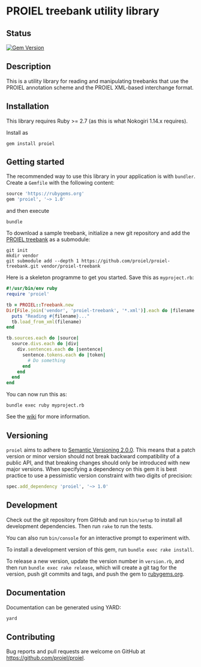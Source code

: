 # PROIEL treebank utility library

## Status

[![Gem Version](https://badge.fury.io/rb/proiel.svg)](http://badge.fury.io/rb/proiel)

## Description

This is a utility library for reading and manipulating treebanks that use the
PROIEL annotation scheme and the PROIEL XML-based interchange format.

## Installation

This library requires Ruby >= 2.7 (as this is what Nokogiri 1.14.x requires).

Install as

```shell
gem install proiel
```

## Getting started

The recommended way to use this library in your application is with `bundler`.
Create a `Gemfile` with the following content:

```ruby
source 'https://rubygems.org'
gem 'proiel', '~> 1.0'
```

and then execute

```shell
bundle
```

To download a sample treebank, initialize a new git repository and add the
[PROIEL treebank](https://proiel.github.io) as a submodule:

```shell
git init
mkdir vendor
git submodule add --depth 1 https://github.com/proiel/proiel-treebank.git vendor/proiel-treebank
```

Here is a skeleton programme to get you started. Save this as `myproject.rb`:

```ruby
#!/usr/bin/env ruby
require 'proiel'

tb = PROIEL::Treebank.new
Dir[File.join('vendor', 'proiel-treebank', '*.xml')].each do |filename|
  puts "Reading #{filename}..."
  tb.load_from_xml(filename)
end

tb.sources.each do |source|
  source.divs.each do |div|
    div.sentences.each do |sentence|
      sentence.tokens.each do |token|
        # Do something
      end
    end
  end
end
```

You can now run this as:

```shell
bundle exec ruby myproject.rb
```

See the [wiki](https://github.com/proiel/proiel/wiki) for more information.

## Versioning

`proiel` aims to adhere to [Semantic Versioning 2.0.0](http://semver.org/spec/v2.0.0.html). This means that a patch version or minor version should not break backward compatibility of a public API, and that breaking changes should only be introduced with new major versions. When specifying a dependency on this gem it is best practice to use a pessimistic version constraint with two digits of precision:

```ruby
spec.add_dependency 'proiel', '~> 1.0'
```

## Development

Check out the git repository from GitHub and run `bin/setup` to install
all development dependencies. Then run `rake` to run the tests.

You can also run `bin/console` for an interactive prompt to experiment with.

To install a development version of this gem, run `bundle exec rake install`.

To release a new version, update the version number in `version.rb`, and then run `bundle exec rake release`, which will create a git tag for the version, push git commits and tags, and push the gem to [rubygems.org](https://rubygems.org).

## Documentation

Documentation can be generated using YARD:

```sh
yard
```

## Contributing

Bug reports and pull requests are welcome on GitHub at https://github.com/proiel/proiel.
